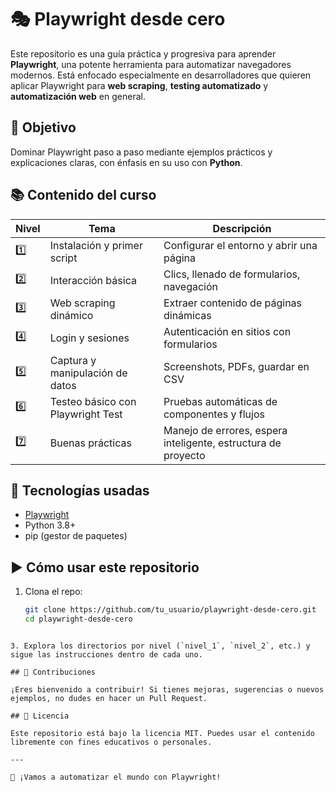 # 🎭 Playwright desde cero

Este repositorio es una guía práctica y progresiva para aprender **Playwright**, una potente herramienta para automatizar navegadores modernos. Está enfocado especialmente en desarrolladores que quieren aplicar Playwright para **web scraping**, **testing automatizado** y **automatización web** en general.

## 📌 Objetivo

Dominar Playwright paso a paso mediante ejemplos prácticos y explicaciones claras, con énfasis en su uso con **Python**.

## 📚 Contenido del curso

| Nivel | Tema | Descripción |
|------|------|-------------|
| 1️⃣ | Instalación y primer script | Configurar el entorno y abrir una página |
| 2️⃣ | Interacción básica | Clics, llenado de formularios, navegación |
| 3️⃣ | Web scraping dinámico | Extraer contenido de páginas dinámicas |
| 4️⃣ | Login y sesiones | Autenticación en sitios con formularios |
| 5️⃣ | Captura y manipulación de datos | Screenshots, PDFs, guardar en CSV |
| 6️⃣ | Testeo básico con Playwright Test | Pruebas automáticas de componentes y flujos |
| 7️⃣ | Buenas prácticas | Manejo de errores, espera inteligente, estructura de proyecto |

## 🧰 Tecnologías usadas

- [Playwright](https://playwright.dev/python/)
- Python 3.8+
- pip (gestor de paquetes)

## ▶️ Cómo usar este repositorio

1. Clona el repo:
   ```bash
   git clone https://github.com/tu_usuario/playwright-desde-cero.git
   cd playwright-desde-cero
````

3. Explora los directorios por nivel (`nivel_1`, `nivel_2`, etc.) y sigue las instrucciones dentro de cada uno.

## 🤝 Contribuciones

¡Eres bienvenido a contribuir! Si tienes mejoras, sugerencias o nuevos ejemplos, no dudes en hacer un Pull Request.

## 📝 Licencia

Este repositorio está bajo la licencia MIT. Puedes usar el contenido libremente con fines educativos o personales.

---

🚀 ¡Vamos a automatizar el mundo con Playwright!

